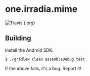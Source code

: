 one.irradia.mime
===

![Travis (.org)](https://img.shields.io/travis/irradia/one.irradia.mime.svg)

## Building

Install the Android SDK.

```
$ ./gradlew clean assembleDebug test
```

If the above fails, it's a bug. Report it!

